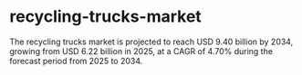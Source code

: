 # recycling-trucks-market
The recycling trucks market is projected to reach USD 9.40 billion by 2034, growing from USD 6.22 billion in 2025, at a CAGR of 4.70% during the forecast period from 2025 to 2034.
